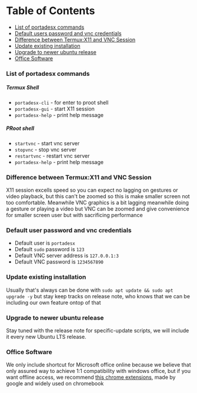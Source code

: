 # Table of Contents
- [List of portadesx commands](https://github.com/portadesx/portadesx/blob/main/docs/README.md#list-of-portadesx-commands)
- [Default users password and vnc credentials](https://github.com/portadesx/portadesx/blob/main/docs/README.md#default-users-password-and-vnc-credentials)
- [Difference between Termux:X11 and VNC Session](https://github.com/portadesx/portadesx/blob/main/docs/README.md#Difference-between-Termux:X11-and-VNC-Session)
- [Update existing installation](https://github.com/portadesx/portadesx/blob/main/docs/README.md#update-existing-installation)
- [Upgrade to newer ubuntu release](https://github.com/portadesx/portadesx/blob/main/docs/README.md#upgrade-to-newer-ubuntu-release)
- [Office Software](https://github.com/portadesx/portadesx/blob/main/docs/README.md#office-software)

### List of portadesx commands
##### Termux Shell
- `portadesx-cli` - for enter to proot shell
- `portadesx-gui` - start X11 session
- `portadesx-help` - print help message
##### PRoot shell
- `startvnc` - start vnc server
- `stopvnc` - stop vnc server
- `restartvnc` - restart vnc server
- `portadesx-help` - print help message

### Difference between Termux:X11 and VNC Session
X11 session excells speed so you can expect no lagging on gestures or video playback, but this can't be zoomed so this is make smaller screen not too comfortable. Meanwhile VNC graphics is a bit lagging meanwhile doing a gesture or playing a video but VNC can be zoomed and give convenience for smaller screen user but with sacrificing performance

### Default user password and vnc credentials 
- Default user is `portadesx`
- Default `sudo` password is `123`
- Default VNC server address is `127.0.0.1:3`
- Default VNC password is `1234567890`

### Update existing installation 
Usually that's always can be done with `sudo apt update && sudo apt upgrade -y` but stay keep tracks on release note, who knows that we can be including our own feature ontop of that

### Upgrade to newer ubuntu release
Stay tuned with the release note for specific-update scripts, we will include it every new Ubuntu LTS release.

### Office Software
We only include shortcut for Microsoft office online because we believe that only assured way to achieve 1:1 compatibility with windows office, but if you want offline access, we recommend [this chrome extensions](https://chromewebstore.google.com/detail/office-editing-for-docs-s/gbkeegbaiigmenfmjfclcdgdpimamgkj), made by google and widely used on chromebook